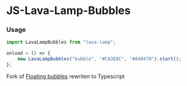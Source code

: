 # JS-Lava-Lamp-Bubbles

### Usage

```Typescript
import LavaLampBubbles from "lava-lamp";

onload = () => {
    new LavaLampBubbles("bubble", "#CA3E8C", "#840470").start();
};
```

Fork of [Floating bubbles](https://codepen.io/creativehuit/pen/qBddLWw) rewriten to Typescript
